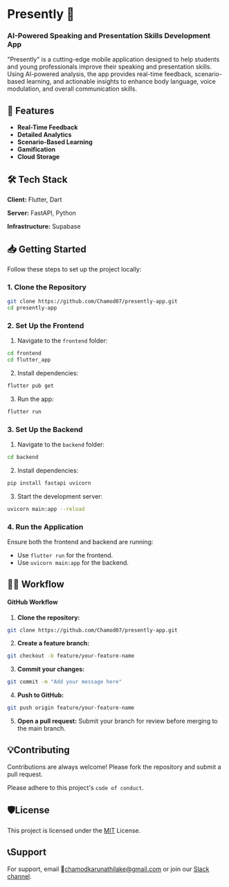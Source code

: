 # Presently 🎤
### AI-Powered Speaking and Presentation Skills Development App
"Presently" is a cutting-edge mobile application designed to help students and young professionals improve their speaking and presentation skills. Using AI-powered analysis, the app provides real-time feedback, scenario-based learning, and actionable insights to enhance body language, voice modulation, and overall communication skills.

## 🚀 Features
- **Real-Time Feedback**
- **Detailed Analytics**
- **Scenario-Based Learning**
- **Gamification**
- **Cloud Storage**



## 🛠️ Tech Stack

**Client:** Flutter, Dart

**Server:** FastAPI, Python

**Infrastructure:** Supabase

## 📥 Getting Started


Follow these steps to set up the project locally:

### 1. Clone the Repository
```bash
git clone https://github.com/Chamod07/presently-app.git
cd presently-app
```
### 2. Set Up the Frontend
1. Navigate to the `frontend` folder:

```bash
cd frontend
cd flutter_app
```
2. Install dependencies:

```bash
flutter pub get
```
3. Run the app:

```bash
flutter run
```

### 3. Set Up the Backend
1. Navigate to the `backend` folder:

```bash
cd backend
```

2. Install dependencies:

```bash
pip install fastapi uvicorn
```

3. Start the development server:

```bash
uvicorn main:app --reload
```

### 4. Run the Application
Ensure both the frontend and backend are running:

+ Use `flutter run` for the frontend.
+ Use `uvicorn main:app` for the backend.
## 👩‍💻 Workflow
#### GitHub Workflow
1. **Clone the repository:**
```bash 
git clone https://github.com/Chamod07/presently-app.git
```
2. **Create a feature branch:**

```bash
git checkout -b feature/your-feature-name
```
3. **Commit your changes:**
```bash
git commit -m "Add your message here"
```
4. **Push to GitHub:**

```bash
git push origin feature/your-feature-name
```
5. **Open a pull request:** Submit your branch for review before merging to the main branch.
## 💡Contributing

Contributions are always welcome! Please fork the repository and submit a pull request.

Please adhere to this project's `code of conduct`.


## 🛡️License
This project is licensed under the
[MIT](https://choosealicense.com/licenses/mit/) License.


## 📞Support

For support, email 📧chamodkarunathilake@gmail.com or join our [Slack channel](https://join.slack.com/t/sdgpcs31/shared_invite/zt-2uzy31net-5dGu02MMHKfUrjVk4Fvv8Q).

